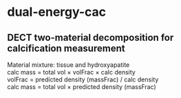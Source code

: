 # dual-energy-cac
## DECT two-material decomposition for calcification measurement
Material mixture: tissue and hydroxyapatite <br/>
calc mass = total vol $\times$ volFrac $\times$ calc density <br/>
volFrac = predicted density (massFrac) $/$ calc density <br/>
calc mass = total vol $\times$ predicted density (massFrac)
